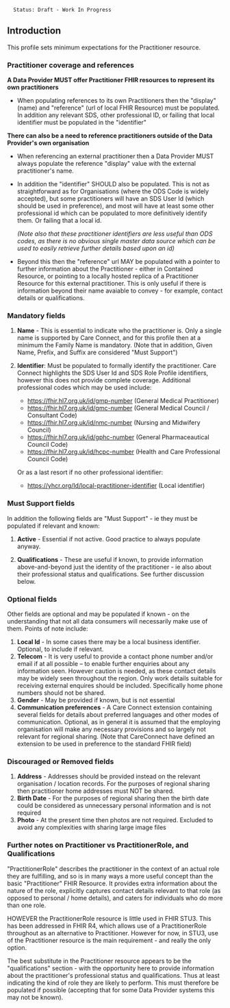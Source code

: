       Status: Draft - Work In Progress


## Introduction
This profile sets minimum expectations for the Practitioner resource.


### **Practitioner coverage and references**

**A Data Provider MUST offer Practitioner FHIR resources to represent its own practitioners**

  - When populating references to its own Practitioners then the "display" (name) and "reference" (url of local FHIR Resource) must be populated. In addition any relevant SDS, other professional ID, or failing that local identifier must be populated in the "identifier" 

**There can also be a need to reference practitioners outside of the Data Provider's own organisation** 

 - When referencing an external practitioner then a Data Provider MUST always populate the reference "display" value with the external practitioner's name. 

 - In addition the "identifier" SHOULD also be populated. This is not as straightforward as for Organisations (where the ODS Code is widely accepted), but some practitioners will have an SDS User Id (which should be used in preference), and most will have at least some other professional id which can be populated  to more definitively identify them. Or failing that a local id.

   *(Note also that these practitioner identifiers are less useful than ODS codes, as there is no obvious single master data source which can be used to easily retrieve further details based upon an id)*


 - Beyond this then the "reference" url MAY be populated with a pointer to further information about the Practitioner - either in Contained Resource, or pointing to a locally hosted replica of a Practitioner Resource for this external practitioner. This is only useful if there is information beyond their name avaiable to convey - for example, contact details or qualifications.
 



### **Mandatory fields**
1. **Name** - This is essential to indicate who the practitioner is. Only a single name is supported by Care Connect, and for this profile then at a minimum the Family Name is mandatory. (Note that in addition, Given Name, Prefix, and Suffix are considered "Must Support") 

2. **Identifier**: Must be populated to formally identify the practitioner. Care Connect highlights the SDS User Id and SDS Role Profile identifiers, however this does not provide complete coverage. Additional professional codes which may be used include:

    - https://fhir.hl7.org.uk/id/gmp-number (General Medical Practitioner)
    - https://fhir.hl7.org.uk/id/gmc-number (General Medical Council / Consultant Code)
    - https://fhir.hl7.org.uk/id/nmc-number (Nursing and Midwifery Council)
    - https://fhir.hl7.org.uk/id/gphc-number (General Pharmaceautical Council Code)
    - https://fhir.hl7.org.uk/id/hcpc-number (Health and Care Professional Council Code)


    Or as a last resort if no other professional identifier:
    - https://yhcr.org/Id/local-practitioner-identifier (Local identifier)

### **Must Support fields**
In addition the following fields are "Must Support" - ie they must be populated if relevant and known:
1. **Active** - Essential if not active. Good practice to always populate anyway.

3. **Qualifications** - These are useful if known, to provide information above-and-beyond just the identity of the practitioner - ie also about their professional status and qualifications. See further discussion below.


### **Optional fields**
Other fields are optional and may be populated if known - on the understanding that not all data consumers will necessarily make use of them. Points of note include:
1. **Local Id** - In some cases there may be a local business identifier. Optional, to include if relevant.
2. **Telecom** - It is very useful to provide a contact phone number and/or email if at all possible – to enable further enquiries about any information seen. However caution is needed, as these contact details may be widely seen throughout the region. Only work details suitable for receiving external enquires should be included. Specifically home phone numbers should not be shared.
3. **Gender** - May be provided if known, but is not essential
4. **Communication preferences** - A Care Connect extension containing several fields for details about preferred languages and other modes of communication. Optional, as in general it is assumed that the employing organisation will make any necessary provisions and so largely not relevant for regional sharing. (Note that CareConnect have defined an extension to be used in preference to the standard FHIR field)


### **Discouraged or Removed fields**
1. **Address** - Addresses should be provided instead on the relevant organisation / location records. For the purposes of regional sharing then practitioner home addresses must NOT be shared.
2. **Birth Date** - For the purposes of regional sharing then the birth date could be considered as unnecessary personal information and is not required
3. **Photo** - At the present time then photos are not required. Excluded to avoid any complexities with sharing large image files



### **Further notes on Practitioner vs PractitionerRole, and Qualifications**
"PractitionerRole" describes the practitioner in the context of an actual role they are fulfilling, and so is in many ways a more useful concept than the basic "Practitioner" FHIR Resource. It provides extra information about the nature of the role, explicitly captures contact details relevant to that role (as opposed to personal / home details), and caters for individuals who do more than one role.

HOWEVER the PractitionerRole resource is little used in FHIR STU3. This has been addressed in FHIR R4, which allows use of a PractitionerRole throughout as an alternative to Practitioner. However for now, in STU3, use of the Practitioner resource is the main requirement - and really the only option.

The best substitute in the Practitioner resource appears to be the "qualifications" section - with the opportunity here to provide information about the practitioner's professional status and qualifications. Thus at least indicating the kind of role they are likely to perform. This must therefore be populated if possible (accepting that for some Data Provider systems this may not be known).
